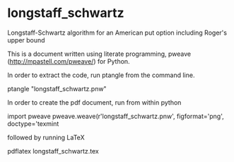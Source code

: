 # longstaff_schwartz
Longstaff-Schwartz algorithm for an American put option including Roger's upper bound


This is a document written using literate programming, pweave (http://mpastell.com/pweave/) for Python.

In order to extract the code, run ptangle from the command line.

ptangle "longstaff_schwartz.pnw"

In order to create the pdf document, run from within python

import pweave pweave.weave(r'longstaff_schwartz.pnw', figformat='png', doctype='texmint

followed by running LaTeX

pdflatex longstaff_schwartz.tex
